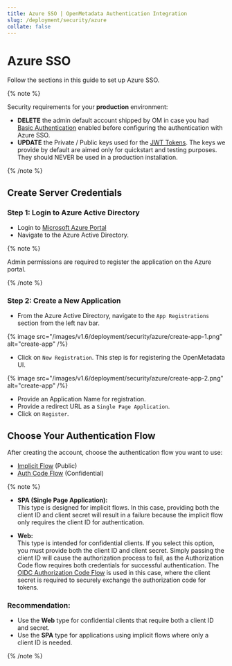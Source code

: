 ```yaml
---
title: Azure SSO | OpenMetadata Authentication Integration
slug: /deployment/security/azure
collate: false
---
```


# Azure SSO

Follow the sections in this guide to set up Azure SSO.

{% note %}

Security requirements for your **production** environment:
- **DELETE** the admin default account shipped by OM in case you had [Basic Authentication](/deployment/security/basic-auth)
  enabled before configuring the authentication with Azure SSO.
- **UPDATE** the Private / Public keys used for the [JWT Tokens](/deployment/security/enable-jwt-tokens). The keys we provide
  by default are aimed only for quickstart and testing purposes. They should NEVER be used in a production installation.

{% /note %}

## Create Server Credentials

### Step 1: Login to Azure Active Directory

- Login to [Microsoft Azure Portal](https://azure.microsoft.com/en-in/services/active-directory/external-identities/)
- Navigate to the Azure Active Directory.

{% note %}

Admin permissions are required to register the application on the Azure portal.

{% /note %}

### Step 2: Create a New Application

- From the Azure Active Directory, navigate to the `App Registrations` section from the left nav bar.

{% image src="/images/v1.6/deployment/security/azure/create-app-1.png" alt="create-app" /%} 

- Click on `New Registration`. This step is for registering the OpenMetadata UI.

{% image src="/images/v1.6/deployment/security/azure/create-app-2.png" alt="create-app" /%}

- Provide an Application Name for registration.
- Provide a redirect URL as a `Single Page Application`.
- Click on `Register`.

## Choose Your Authentication Flow

After creating the account, choose the authentication flow you want to use:

- [Implicit Flow](/deployment/security/azure/implicit-flow) (Public)
- [Auth Code Flow](/deployment/security/azure/auth-code-flow) (Confidential)

{% note %}

- **SPA (Single Page Application):**  
  This type is designed for implicit flows. In this case, providing both the client ID and client secret will result in a failure because the implicit flow only requires the client ID for authentication.

- **Web:**  
  This type is intended for confidential clients. If you select this option, you must provide both the client ID and client secret. Simply passing the client ID will cause the authorization process to fail, as the Authorization Code flow requires both credentials for successful authentication.
  The [OIDC Authorization Code Flow](/deployment/security/oidc) is used in this case, where the client secret is required to securely exchange the authorization code for tokens.


### Recommendation:

- Use the **Web** type for confidential clients that require both a client ID and secret.
- Use the **SPA** type for applications using implicit flows where only a client ID is needed.

{% /note %}


